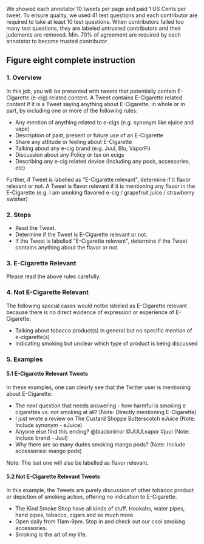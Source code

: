 We showed each annotator 10 tweets per page and paid 1 US Cents per tweet. To ensure quality, we used 41 test questions and each contributor are required to take at least 10 test questions. When contributors failed too many test questions, they are labeled untrusted contributors and their judements are removed. Min. 70% of agreement are required by each annotator to become trusted contributor.

## Figure eight complete instruction
### 1. Overview
In this job, you will be presented with tweets that potentially contain E-Cigarette (e-cig) related content. A Tweet contains E-Cigarette related content if it is a Tweet saying anything about E-Cigarette, in whole or in part, by including one or more of the following rules:

- Any mention of anything related to e-cigs (e.g. synonym like ejuice and vape)
- Description of past, present or future use of an E-Cigarette
- Share any attitude or feeling about E-Cigarette
- Talking about any e-cig brand (e.g. Juul, Blu, VaporFi)
- Discussion about any Policy or tax on ecigs
- Describing any e-cig related device (Including any pods, accessories, etc)

Further, if Tweet is labelled as "E-Cigarette relevant", determine if it flavor relevant or not. A Tweet is flavor relevant if it is mentioning any flavor in the E-Cigarette (e.g. I am smoking flavored e-cig / grapefruit juice / strawberry swisher)

### 2. Steps
- Read the Tweet.
- Determine if the Tweet is E-Cigarette relevant or not.
- If the Tweet is labelled "E-Cigarette relevant", determine if the Tweet contains anything about the flavor or not.

### 3. E-Cigarette Relevant
Please read the above rules carefully.

### 4. Not E-Cigarette Relevant
The following special cases would notbe labeled as E-Cigarette relevant because there is no direct evidence of expression or experience of E-Cigarette:

- Talking about tobacco product(s) in general but no specific mention of e-cigarette(s)
- Indicating smoking but unclear which type of product is being discussed

### 5. Examples

#### 5.1 E-Cigarette Relevant Tweets
In these examples, one can clearly see that the Twitter user is mentioning about E-Cigarette:
- The next question that needs answering - how harmful is smoking e cigarettes vs. not smoking at all? (Note: Directly mentioning E-Cigarette)
- I just wrote a review on The Custard Shoppe Butterscotch eJuice (Note: Include synonym - eJuice)
- Anyone else find this ending? @blackmirror @JUULvapor #juul (Note: Include brand - Juul)
- Why there are so many dudes smoking mango pods? (Note: Include accessories: mango pods)

Note: The last one will also be labelled as flavor relevant.

#### 5.2 Not E-Cigarette Relevant Tweets
In this example, the Tweets are purely discussion of other tobacco product or depiction of smoking action, offering no indication to E-Cigarette.
- The Kind Smoke Shop have all kinds of stuff. Hookahs, water pipes, hand pipes, tobacco, cigars and so much more.
- Open daily from 11am-9pm. Stop in and check out our cool smoking accessories.
- Smoking is the art of my life.

